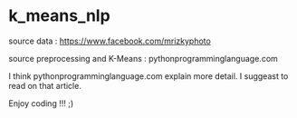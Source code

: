 # k_means_nlp

source data : https://www.facebook.com/mrizkyphoto

source preprocessing and K-Means : pythonprogramminglanguage.com



I think pythonprogramminglanguage.com explain more detail. I suggeast to read on that article.

Enjoy coding !!! ;)

